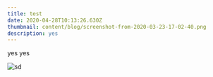 ```yaml
---
title: test
date: 2020-04-28T10:13:26.630Z
thumbnail: content/blog/screenshot-from-2020-03-23-17-02-40.png
description: yes
---
```


yes yes

![sd](content/blog/screenshot-from-2020-03-23-17-02-40.png "sd")
